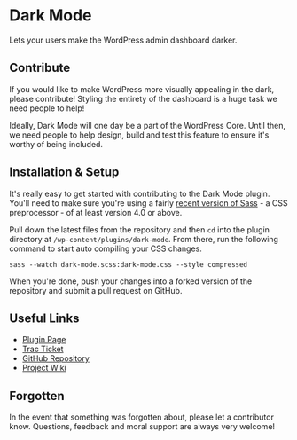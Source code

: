 # Dark Mode

Lets your users make the WordPress admin dashboard darker.

## Contribute

If you would like to make WordPress more visually appealing in the dark, please contribute! Styling the entirety of the dashboard is a huge task we need people to help!

Ideally, Dark Mode will one day be a part of the WordPress Core. Until then, we need people to help design, build and test this feature to ensure it's worthy of being included.

## Installation & Setup

It's really easy to get started with contributing to the Dark Mode plugin. You'll need to make sure you're using a fairly [recent version of Sass](https://sass-lang.com/) - a CSS preprocessor - of at least version 4.0 or above.

Pull down the latest files from the repository and then `cd` into the plugin directory at `/wp-content/plugins/dark-mode`. From there, run the following command to start auto compiling your CSS changes.

```
sass --watch dark-mode.scss:dark-mode.css --style compressed
```

When you're done, push your changes into a forked version of the repository and submit a pull request on GitHub.

## Useful Links

* [Plugin Page](https://wordpress.org/plugins/dark-mode/)
* [Trac Ticket](https://core.trac.wordpress.org/ticket/41928)
* [GitHub Repository](https://github.com/danieltj27/Dark-Mode)
* [Project Wiki](https://github.com/danieltj27/Dark-Mode/wiki)

## Forgotten

In the event that something was forgotten about, please let a contributor know. Questions, feedback and moral support are always very welcome!

